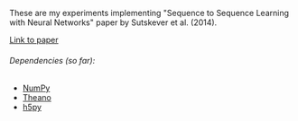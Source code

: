 These are my experiments implementing "Sequence to Sequence Learning with Neural Networks" paper by
Sutskever et al. (2014).

[Link to paper](http://papers.nips.cc/paper/5346-sequence-to-sequence-learning-with-neural-networks.pdf)

###### Dependencies (so far):

* [NumPy](http://www.scipy.org/scipylib/download.html)
* [Theano](http://deeplearning.net/software/theano/install.html)
* [h5py](http://docs.h5py.org/en/latest/build.html)